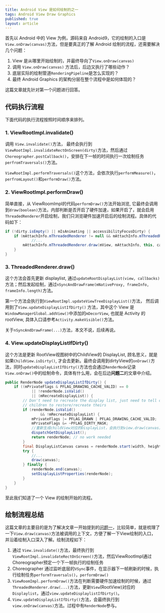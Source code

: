 ```yaml
---
title: Android View 是如何绘制的之一
tags: Android View Draw Graphics
published: true
layout: article
---
```


首先以 Android 中的 View 为例，源码来自 Android9，它的绘制的入口是 `View.onDraw(canvas)`方法，但是要真正的了解 Android 绘制的流程，还需要解决几个问题：

1. <a name="question1"></a>View 是从哪里开始绘制的，并最终导向了`View.onDraw(canvas)`
2. 调用 `View.onDraw(canvas)` 方法后，后边又执行了哪些动作？
3. 底层实际的绘制管道`RenderingPipeline`是怎么实现的？
4. 最终 Android Graphics 的架构分层在整个流程中是如何体现的？

这篇文章就先针对第一个问题进行回答。

<!-- more -->

## 代码执行流程
下面代码的执行流程按照时间顺序来排列。

### 1. ViewRootImpl.invalidate()
调用 `View.invalidate()`方法， 最终会执行到`ViewRootImpl.invalidateRectOnScreen(dirty)`方法，然后通过`Choreographer.postCallback()`，安排在下一帧的时间执行一次绘制任务`perfromTraversals()`方法。

`ViewRootImpl.performTraversals()`这个方法，会依次执行`performMeasure()`，`perfromLayout()`和`performDraw()`方法。

### 2. ViewRootImpl.performDraw()

简单直接，从 ViewRoomImpl的代码`performDraw()`方法开始浏览, 它最终会调用到`draw(boolean)`方法，内部判断是否开启了硬件加速，如果开启了，就会启用`ThreadedRenderer`开启绘制，我们只浏览硬件加速开启后的绘制流程。具体的代码如下：

```java
if (!dirty.isEmpty() || mIsAnimating || accessibilityFocusDirty) {
    if (mAttachInfo.mThreadedRenderer != null && mAttachInfo.mThreadedRenderer.isEnabled()) {
            //...
        mAttachInfo.mThreadedRenderer.draw(mView, mAttachInfo, this, callback);
    }
}
```

### 3. ThreadedRenderer.draw()
这个方法会首先更新 displaylist, 通过`updateRootDisplayList(view, callbacks)`方法；然后发起绘制，通过`nSyncAndDrawFrame(mNativeProxy, frameInfo, frameInfo.length)`方法。

第一个方法会执行到`ViewRootImpl.updateViewTreeDisplayList()`方法， 然后调用到了`View.updateDisplayListIfDirty()` 方法，其中这个 View 是`WindowManagerGlobal.addView()`中添加的`mDecorView`, 也就是 Activity 的rootView, 具体入口请参考`Activity.makeVisible()`方法。

关于`nSyncAndDrawFrame(...)`方法，本文不说，后续再说。

### 4. View.updateDisplayListIfDirty()
这个方法是更新 RootView视图树中的ChildView的 DisplayList, 顾名思义，就是如果`ChildView.isDirty()`, 才会去更新。最终会调用到dirtyView的`onDraw()`方法，同时`updateDisplayListIfDirty()`方法也会通过`RenderNode`记录`View.onDraw()`中的绘制命令，具体有什么用，会在后边**问题二**的文章中介绍。

```java
public RenderNode updateDisplayListIfDirty() {
    if ((mPrivateFlags & PFLAG_DRAWING_CACHE_VALID) == 0
            || !renderNode.isValid()
            || (mRecreateDisplayList)) {
        // Don't need to recreate the display list, just need to tell our
        // children to restore/recreate theirs
        if (renderNode.isValid()
                && !mRecreateDisplayList) {
            mPrivateFlags |= PFLAG_DRAWN | PFLAG_DRAWING_CACHE_VALID;
            mPrivateFlags &= ~PFLAG_DIRTY_MASK;
            //重新生成childView对应的DisplayList，会执行到view.draw(canvas)方法
            dispatchGetDisplayList();
            return renderNode; // no work needed
        }
        final DisplayListCanvas canvas = renderNode.start(width, height);
        try {
            //...
            draw(canvas);
        } finally {
            renderNode.end(canvas);
            setDisplayListProperties(renderNode);
        }
    }
}
```

至此我们知道了一个 View 的绘制开始的流程。

## 绘制流程总结
这篇文章的主要目的是为了解决文章一开始提到的[问题一](#question1)，比较简单，就是梳理了一下`View.draw(canvas)`方法被调用的上下文，方便了解一下View绘制的入口，并沿着绘制入口深入了解。绘制流程如下：

1. 通过 `View.invalidate()`方法，最终执行到`ViewRootImpl.invalidateRectOnScreen()`方法，然后ViewRootImpl通过Choreographer预定一个下一帧执行的绘制任务
2. Choreographer 通过监听底层的`VSync`事件，在显示器下一帧刷新的时候，执行绘制任务`performTraversals()`，`performDraw()`
3. `ViewRoomImpl.performDraw()`方法在判断需要硬件加速绘制的时候，通过`ThreadedRenderer.draw(...)`方法，更新`View`(RootView)对应的`Displaylist`，通过`view.updateDisplaylistIfDirty()`。
4. `View.updateDisplayListIfDirty()`方法，会最终执行到`view.onDraw(canvas)`方法。过程中有`RenderNode`参与。
